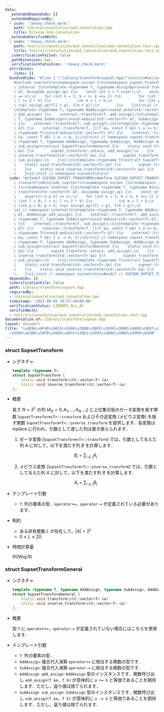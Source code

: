 ```yaml
---
data:
  _extendedDependsOn: []
  _extendedRequiredBy:
  - icon: ':heavy_check_mark:'
    path: library/convolution/and_convolution.hpp
    title: Bitwise And Convolution
  _extendedVerifiedWith:
  - icon: ':heavy_check_mark:'
    path: test/src/convolution/and_convolution/and_convolution.test.cpp
    title: test/src/convolution/and_convolution/and_convolution.test.cpp
  _isVerificationFailed: false
  _pathExtension: hpp
  _verificationStatusIcon: ':heavy_check_mark:'
  attributes:
    links: []
  bundledCode: "#line 1 \"library/transform/supset.hpp\"\n\n\n\n#include <cassert>\n\
    #include <vector>\n\nnamespace suisen {\n\nnamespace supset_transform {\n\nnamespace\
    \ internal {\n\ntemplate <typename T, typename AssignOp>\nvoid transform(std::vector<T>\
    \ &f, AssignOp assign_op) {\n    const int n = f.size();\n    assert((-n & n)\
    \ == n);\n    for (int k = 1; k < n; k <<= 1) {\n        for (int l = 0; l < n;\
    \ l += 2 * k) {\n            int m = l + k;\n            for (int p = 0; p < k;\
    \ ++p) assign_op(f[l + p], f[m + p]);\n        }\n    }\n}\n\n} // namespace internal\n\
    \ntemplate <typename T, typename AddAssign>\nvoid zeta(std::vector<T> &f, AddAssign\
    \ add_assign) {\n    internal::transform(f, add_assign);\n}\ntemplate <typename\
    \ T, typename SubAssign>\nvoid mobius(std::vector<T> &f, SubAssign sub_assign)\
    \ {\n    internal::transform(f, sub_assign);\n}\ntemplate <typename T>\nvoid zeta(std::vector<T>\
    \ &f) {\n    internal::transform(f, [](T &a, const T &b) { a += b; });\n}\ntemplate\
    \ <typename T>\nvoid mobius(std::vector<T> &f) {\n    internal::transform(f, [](T\
    \ &a, const T &b) { a -= b; });\n}\n\n} // namespace supset_transform\n\ntemplate\
    \ <typename T, typename AddAssign, typename SubAssign, AddAssign add_assign, SubAssign\
    \ sub_assign>\nstruct SupsetTransformGeneral {\n    static void transform(std::vector<T>\
    \ &a) {\n        supset_transform::zeta(a, add_assign);\n    }\n    static void\
    \ inverse_transform(std::vector<T> &a) {\n        supset_transform::mobius(a,\
    \ sub_assign);\n    }\n};\n\ntemplate <typename T>\nstruct SupsetTransform {\n\
    \    static void transform(std::vector<T> &a) {\n        supset_transform::zeta(a);\n\
    \    }\n    static void inverse_transform(std::vector<T> &a) {\n        supset_transform::mobius(a);\n\
    \    }\n};\n\n} // namespace suisen\n\n\n\n"
  code: "#ifndef SUISEN_SUPSET_TRANSFORM\n#define SUISEN_SUPSET_TRANSFORM\n\n#include\
    \ <cassert>\n#include <vector>\n\nnamespace suisen {\n\nnamespace supset_transform\
    \ {\n\nnamespace internal {\n\ntemplate <typename T, typename AssignOp>\nvoid\
    \ transform(std::vector<T> &f, AssignOp assign_op) {\n    const int n = f.size();\n\
    \    assert((-n & n) == n);\n    for (int k = 1; k < n; k <<= 1) {\n        for\
    \ (int l = 0; l < n; l += 2 * k) {\n            int m = l + k;\n            for\
    \ (int p = 0; p < k; ++p) assign_op(f[l + p], f[m + p]);\n        }\n    }\n}\n\
    \n} // namespace internal\n\ntemplate <typename T, typename AddAssign>\nvoid zeta(std::vector<T>\
    \ &f, AddAssign add_assign) {\n    internal::transform(f, add_assign);\n}\ntemplate\
    \ <typename T, typename SubAssign>\nvoid mobius(std::vector<T> &f, SubAssign sub_assign)\
    \ {\n    internal::transform(f, sub_assign);\n}\ntemplate <typename T>\nvoid zeta(std::vector<T>\
    \ &f) {\n    internal::transform(f, [](T &a, const T &b) { a += b; });\n}\ntemplate\
    \ <typename T>\nvoid mobius(std::vector<T> &f) {\n    internal::transform(f, [](T\
    \ &a, const T &b) { a -= b; });\n}\n\n} // namespace supset_transform\n\ntemplate\
    \ <typename T, typename AddAssign, typename SubAssign, AddAssign add_assign, SubAssign\
    \ sub_assign>\nstruct SupsetTransformGeneral {\n    static void transform(std::vector<T>\
    \ &a) {\n        supset_transform::zeta(a, add_assign);\n    }\n    static void\
    \ inverse_transform(std::vector<T> &a) {\n        supset_transform::mobius(a,\
    \ sub_assign);\n    }\n};\n\ntemplate <typename T>\nstruct SupsetTransform {\n\
    \    static void transform(std::vector<T> &a) {\n        supset_transform::zeta(a);\n\
    \    }\n    static void inverse_transform(std::vector<T> &a) {\n        supset_transform::mobius(a);\n\
    \    }\n};\n\n} // namespace suisen\n\n\n#endif // SUISEN_SUPSET_TRANSFORM\n"
  dependsOn: []
  isVerificationFile: false
  path: library/transform/supset.hpp
  requiredBy:
  - library/convolution/and_convolution.hpp
  timestamp: '2021-08-05 18:57:44+09:00'
  verificationStatus: LIBRARY_ALL_AC
  verifiedWith:
  - test/src/convolution/and_convolution/and_convolution.test.cpp
documentation_of: library/transform/supset.hpp
layout: document
title: "\u4E0A\u4F4D\u96C6\u5408\u306B\u5BFE\u3059\u308B\u9AD8\u901F\u30BC\u30FC\u30BF\
  \u5909\u63DB\u30FB\u9AD8\u901F\u30E1\u30D3\u30A6\u30B9\u5909\u63DB"
---
```


### struct SupsetTransform

- シグネチャ

  ```cpp
  template <typename T>
  struct SupsetTransform {
      static void transform(std::vector<T> &a)
      static void inverse_transform(std::vector<T> &a)
  };
  ```

- 概要

  長さ $N=2^L$ の列 $(A_0=0,A_1,\ldots,A_{N-1})$ に上位集合版のゼータ変換を施す関数 `SupsetTransform<T>::transform` およびその逆変換 (メビウス変換) を施す関数 `SupsetTransform<T>::inverse_transform` を提供します．各変換は inplace に行われ，引数として渡した列は書き換えられます．

  1. ゼータ変換 (`SupsetTransform<T>::transform`) では，引数として与えた列 $A$ に対して，以下を満たす列 $B$ を計算します．

    $$ B_i = \sum_{i\subseteq j} A_j $$
  
  2. メビウス変換 (`SupsetTransform<T>::inverse_transform`) では，引数として与えた列 $A$ に対して，以下を満たす列 $B$ を計算します．

    $$ A_i = \sum_{i\subseteq j} B_j $$

- テンプレート引数

  - `T`: 列の要素の型．`operator+=`，`operator-=` が定義されている必要があります．

- 制約

  - ある非負整数 $L$ が存在して，$\vert A\vert = 2 ^ L$
  - $0\leq L\leq 20$

- 時間計算量

  $\Theta(N\log N)$

### struct SupsetTransformGeneral

- シグネチャ

  ```cpp
  template <typename T, typename AddAssign, typename SubAssign, AddAssign add_assign, SubAssign sub_assign>
  struct SupsetTransformGeneral {
      static void transform(std::vector<T> &a)
      static void inverse_transform(std::vector<T> &a)
  };
  ```

- 概要

  型 `T` に `operator+=`，`operator-=` が定義されていない場合にはこちらを使用します．

- テンプレート引数

  - `T`: 列の要素の型．
  - `AddAssign`: 複合代入演算 `operator+=` に相当する関数の型です．
  - `SubAssign`: 複合代入演算 `operator-=` に相当する関数の型です．
  - `AddAssign add_assign`: `AddAssign` 型のインスタンスです．関数呼び出し `add_assign(T &a, T b)` が意味的に `a += b` と等価であることを期待します．ただし，返り値は捨てられます．
  - `SubAssign sub_assign`: `SubAssign` 型のインスタンスです．関数呼び出し `sub_assign(T &a, T b)` が意味的に `a -= b` と等価であることを期待します．ただし，返り値は捨てられます．
